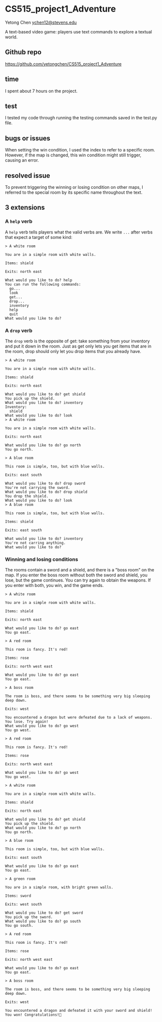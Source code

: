 # CS515_project1_Adventure
 Yetong Chen ychen12@stevens.edu

 A text-based video game: players use text commands to explore a textual world.

## Github repo
https://github.com/yetongchen/CS515_project1_Adventure

## time
I spent about 7 hours on the project.

## test 
I tested my code through running the testing commands saved in the test.py file.

## bugs or issues
When setting the win condition, I used the index to refer to a specific room. However, if the map is changed, this win condition might still trigger, causing an error.

## resolved issue
To prevent triggering the winning or losing condition on other maps, I referred to the special room by its specific name throughout the text.

## 3 extensions
### A `help` verb
A `help` verb tells players what the valid verbs are. We write `...` after verbs that expect a target of some kind:
```
> A white room

You are in a simple room with white walls.

Items: shield

Exits: north east

What would you like to do? help
You can run the following commands:
  go...
  look
  get...
  drop...
  inventory
  help
  quit
What would you like to do?
```

### A `drop` verb
The `drop` verb is the opposite of get: take something from your inventory and put it down in the room. Just as get only lets you get items that are in the room, drop should only let you drop items that you already have.
```
> A white room

You are in a simple room with white walls.

Items: shield

Exits: north east

What would you like to do? get shield
You pick up the shield.
What would you like to do? inventory
Inventory:
  shield
What would you like to do? look
> A white room

You are in a simple room with white walls.

Exits: north east

What would you like to do? go north
You go north.

> A blue room

This room is simple, too, but with blue walls.

Exits: east south

What would you like to do? drop sword
You're not carrying the sword.
What would you like to do? drop shield
You drop the shield.
What would you like to do? look
> A blue room

This room is simple, too, but with blue walls.

Items: shield

Exits: east south

What would you like to do? inventory
You're not carring anything.
What would you like to do?
```
### Winning and losing conditions
The rooms contain a sword and a shield, and there is a "boss room" on the map. If you enter the boss room without both the sword and shield, you lose, but the game continues. You can try again to obtain the weapons. If you enter with both, you win, and the game ends.
```
> A white room

You are in a simple room with white walls.

Items: shield

Exits: north east

What would you like to do? go east
You go east.

> A red room

This room is fancy. It's red!

Items: rose

Exits: north west east

What would you like to do? go east
You go east.

> A boss room

The room is boss, and there seems to be something very big sleeping deep down.

Exits: west

You encountered a dragon but were defeated due to a lack of weapons. You lose. Try again!
What would you like to do? go west
You go west.

> A red room

This room is fancy. It's red!

Items: rose

Exits: north west east

What would you like to do? go west
You go west.

> A white room

You are in a simple room with white walls.

Items: shield

Exits: north east

What would you like to do? get shield
You pick up the shield.
What would you like to do? go north
You go north.

> A blue room

This room is simple, too, but with blue walls.

Exits: east south

What would you like to do? go east
You go east.

> A green room

You are in a simple room, with bright green walls.

Items: sword

Exits: west south

What would you like to do? get sword
You pick up the sword.
What would you like to do? go south
You go south.

> A red room

This room is fancy. It's red!

Items: rose

Exits: north west east

What would you like to do? go east
You go east.

> A boss room

The room is boss, and there seems to be something very big sleeping deep down.

Exits: west

You encountered a dragon and defeated it with your sword and shield! You won! Congratulations!🎇
```
